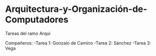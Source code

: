 # Arquitectura-y-Organización-de-Computadores

Tareas del ramo Arqui

Compañeros: -Tarea 1: Gonzalo de Camino
            -Tarea 2: Sánchez
            -Tarea 3: Vega
